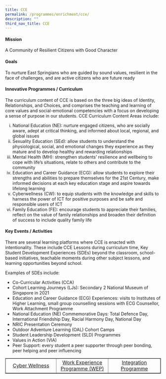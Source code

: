 ```yaml
---
title: CCE
permalink: /programmes/enrichment/cce/
description: ""
third_nav_title: CCE
---
```

<h4><strong>Mission</strong></h4>
<p>A Community of Resilient Citizens with Good Character</p>
<h4><strong>Goals</strong></h4>
<p>To nurture East Springians who are guided by sound values, resilient in the face of challenges, and are active citizens who are future ready</p>
<h4><strong>Innovative Programmes / Curriculum</strong></h4>
<p>The curriculum content of CCE is based on the three big ideas of Identity, Relationships, and Choices, and comprises the teaching and learning of core values and social-emotional competencies with a focus on developing a sense of purpose in our students. CCE Curriculum Content Areas include:</p>
<ol type="i">
<li>National Education (NE): nurture engaged citizens, who are socially aware, adept at critical thinking, and informed about local, regional, and global issues</li>
<li>Sexuality Education (SEd): allow students to understand the physiological, social, and emotional changes they experience as they mature and to develop healthy and rewarding relationships</li>
<li>Mental Health (MH): strengthen students’ resilience and wellbeing to cope with life’s situations, relate to others and contribute to the community</li>
<li>Education and Career Guidance (ECG): allow students to explore their strengths and abilities to prepare themselves for the 21st Century, make informed decisions at each key education stage and aspire towards lifelong learning</li>
<li>Cyberwellness (CW): to equip students with the knowledge and skills to harness the power of ICT for positive purposes and be safe and responsible users of ICT</li>
<li>Family Education (FE): encourage students to appreciate their families, reflect on the value of family relationships and broaden their definition of success to include quality family life</li>
</ol>
<h4><strong>Key Events / Activities</strong></h4>
<p>There are several learning platforms where CCE is enacted with intentionality. These include CCE Lessons during curriculum time, Key Student Development Experiences (SDEs) beyond the classroom, school-based initiatives, teachable moments during other subject lessons, and learning opportunities beyond school.</p>
<p>Examples of SDEs include:</p>
<ul>
<li>Co-Curricular Activities (CCA)</li>
<li>Cohort Learning Journeys (LJs): Secondary 2 National Museum of Singapore in 2021</li>
<li>Education and Career Guidance (ECG) Experiences: visits to Institutes of Higher Learning, small group counselling sessions with ECG Counsellor, Work Attachment Programme</li>
<li>National Education (NE) Commemorative Days: Total Defence Day, International Friendship Day, Racial Harmony Day, National Day</li>
<li>NRIC Presentation Ceremony</li>
<li>Outdoor Adventure Learning (OAL) Cohort Camps</li>
<li>Student Leadership Development (SLD) Programmes</li>
<li>Values in Action (VIA)</li>
<li>Peer Support: every student a peer supporter through peer bonding, peer helping and peer influencing</li>
</ul>
<table style="border-collapse: collapse; width: 100%;" border="1">
<tbody>
<tr>
<td style="width: 20%; text-align: center;"><a href="/programmes/enrichment/cce/cyber-wellness">Cyber Wellness</a></td>
<td style="width: 20%; text-align: center;"><a href="/programmes/enrichment/cce/work-experience-programme-wep">Work Experience Programme (WEP)</a></td>
<td style="width: 20%; text-align: center;"><a href="/programmes/enrichment/cce/integration-programme">Integration Programme</a></td>
</tr>
</tbody>
</table>